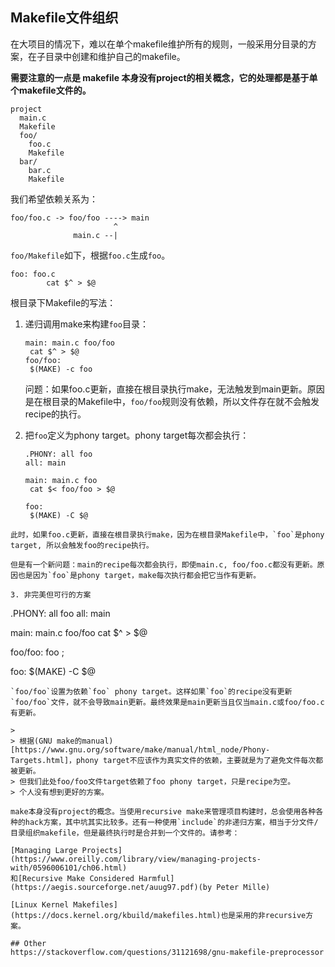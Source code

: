 
## Makefile文件组织

在大项目的情况下，难以在单个makefile维护所有的规则，一般采用分目录的方案，在子目录中创建和维护自己的makefile。

**需要注意的一点是 makefile 本身没有project的相关概念，它的处理都是基于单个makefile文件的。**

```
project
  main.c
  Makefile
  foo/
    foo.c
    Makefile
  bar/
    bar.c
    Makefile
```

我们希望依赖关系为：
```
foo/foo.c -> foo/foo ----> main
                       ^
              main.c --|
```

`foo/Makefile`如下，根据`foo.c`生成`foo`。
```
foo: foo.c
        cat $^ > $@
```
根目录下Makefile的写法：
1. 递归调用make来构建`foo`目录：
   ```
   main: main.c foo/foo
   	cat $^ > $@
   foo/foo:
   	$(MAKE) -c foo
   ```
   问题：如果foo.c更新，直接在根目录执行make，无法触发到main更新。原因是在根目录的Makefile中，`foo/foo`规则没有依赖，所以文件存在就不会触发recipe的执行。

2. 把`foo`定义为phony target。phony target每次都会执行：
   ```
   .PHONY: all foo
   all: main

   main: main.c foo
   	cat $< foo/foo > $@

   foo:
   	$(MAKE) -C $@
  ```
  此时，如果foo.c更新，直接在根目录执行make，因为在根目录Makefile中，`foo`是phony target, 所以会触发foo的recipe执行。

  但是有一个新问题：main的recipe每次都会执行，即使main.c, foo/foo.c都没有更新。原因也是因为`foo`是phony target，make每次执行都会把它当作有更新。

3. 非完美但可行的方案
   ```
   .PHONY: all foo
   all: main

   main: main.c foo/foo
   	cat $^ > $@

   foo/foo: foo ;

   foo:
   	$(MAKE) -C $@
   ```
  `foo/foo`设置为依赖`foo` phony target。这样如果`foo`的recipe没有更新`foo/foo`文件，就不会导致main更新。最终效果是main更新当且仅当main.c或foo/foo.c有更新。

  >
  > 根据(GNU make的manual)[https://www.gnu.org/software/make/manual/html_node/Phony-Targets.html]，phony target不应该作为真实文件的依赖，主要就是为了避免文件每次都被更新。
  > 但我们此处foo/foo文件target依赖了foo phony target，只是recipe为空。
  > 个人没有想到更好的方案。

make本身没有project的概念。当使用recursive make来管理项目构建时，总会使用各种各种的hack方案，其中坑其实比较多。还有一种使用`include`的非递归方案，相当于分文件/目录组织makefile，但是最终执行时是合并到一个文件的。请参考：

[Managing Large Projects](https://www.oreilly.com/library/view/managing-projects-with/0596006101/ch06.html)
和[Recursive Make Considered Harmful](https://aegis.sourceforge.net/auug97.pdf)(by Peter Mille)

[Linux Kernel Makefiles](https://docs.kernel.org/kbuild/makefiles.html)也是采用的非recursive方案。

## Other
https://stackoverflow.com/questions/31121698/gnu-makefile-preprocessor
